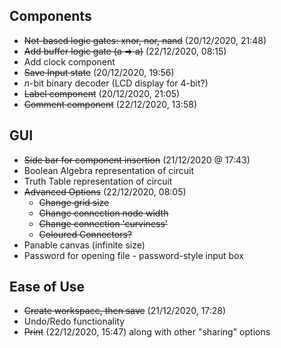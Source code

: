 ## Components

- ~~Not-based logic gates: xnor, nor, nand~~ (20/12/2020, 21:48)
- ~~Add buffer logic gate (a => a)~~ (22/12/2020, 08:15)
- Add clock component
- ~~Save Input state~~ (20/12/2020, 19:56)
- *n*-bit binary decoder (LCD display for 4-bit?)
- ~~Label component~~ (20/12/2020, 21:05)
- ~~Comment component~~ (22/12/2020, 13:58)

## GUI

- ~~Side bar for component insertion~~ (21/12/2020 @ 17:43)
- Boolean Algebra representation of circuit
- Truth Table representation of circuit
- ~~Advanced Options~~ (22/12/2020, 08:05)
  - ~~Change grid size~~
  - ~~Change connection node width~~
  - ~~Change connection 'curviness'~~
  - ~~Coloured Connectors?~~
- Panable canvas (infinite size)
- Password for opening file - password-style input box

## Ease of Use

- ~~Create workspace, then save~~ (21/12/2020, 17:28)
- Undo/Redo functionality
- ~~Print~~ (22/12/2020, 15:47) along with other "sharing" options

